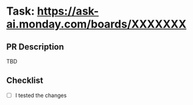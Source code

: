 # Task: https://ask-ai.monday.com/boards/XXXXXXX

## PR Description

TBD

## Checklist

- [ ] I tested the changes
